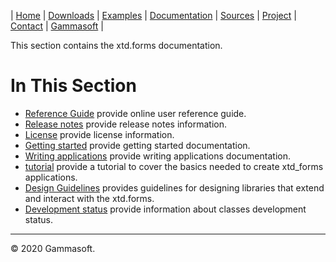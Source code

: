 | [Home](home.md) | [Downloads](downloads.md) | [Examples](examples.md) | [Documentation](documentation.md) | [Sources](https://github.com/gammasoft71/xtd_forms) | [Project](https://sourceforge.net/projects/formspro/) | [Contact](contact.md) | [Gammasoft](https://gammasoft71.wixsite.com/gammasoft) |

This section contains the xtd.forms documentation. ​

# In This Section

* [Reference Guide](https://codedocs.xyz/gammasoft71/xtd_forms/) provide online user reference guide.
* [Release notes](release_notes.md) provide release notes information.
* [License](license.md) provide license information.
* [Getting started](getting_started.md) provide getting started documentation.
* [Writing applications](writing_applications.md) provide writing applications documentation.
* [tutorial](../examples/tutorial/README.md) provide a tutorial to cover the basics needed to create xtd_forms applications.
* [Design Guidelines](design_guidelines.md) provides guidelines for designing libraries that extend and interact with the xtd.forms.
* [Development status](development_status.md) provide information about classes development status.

______________________________________________________________________________________________

© 2020 Gammasoft.
